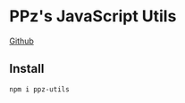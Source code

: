 # PPz's JavaScript Utils
[Github](https://github.com/ppzreboot/ppz-utils)

## Install
``` bash
npm i ppz-utils
```
